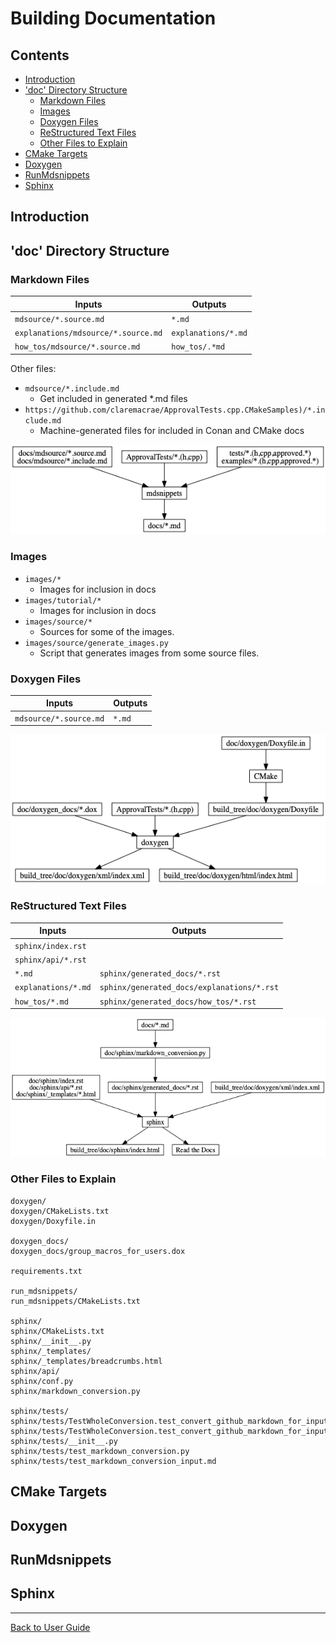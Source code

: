 <!--
GENERATED FILE - DO NOT EDIT
This file was generated by [MarkdownSnippets](https://github.com/SimonCropp/MarkdownSnippets).
Source File: /doc/mdsource/BuildingDocumentation.source.md
To change this file edit the source file and then execute ./run_markdown_templates.sh.
-->

<a id="top"></a>

# Building Documentation

<!-- toc -->
## Contents

  * [Introduction](#introduction)
  * ['doc' Directory Structure](#doc-directory-structure)
    * [Markdown Files](#markdown-files)
    * [Images](#images)
    * [Doxygen Files](#doxygen-files)
    * [ReStructured Text Files](#restructured-text-files)
    * [Other Files to Explain](#other-files-to-explain)
  * [CMake Targets](#cmake-targets)
  * [Doxygen](#doxygen)
  * [RunMdsnippets](#runmdsnippets)
  * [Sphinx](#sphinx)<!-- endtoc -->

## Introduction

## 'doc' Directory Structure

### Markdown Files

| Inputs                              | Outputs             |
| ----------------------------------- | ------------------- |
| `mdsource/*.source.md`              | `*.md`              |
| `explanations/mdsource/*.source.md` | `explanations/*.md` |
| `how_tos/mdsource/*.source.md`      | `how_tos/.*md`      |

Other files:

* `mdsource/*.include.md`
  * Get included in generated *.md files
* `https://github.com/claremacrae/ApprovalTests.cpp.CMakeSamples)/*.include.md`
  * Machine-generated files for included in Conan and CMake docs

![Markdown Files](/doc/images/mdsnippets_flow.png?raw=true)

### Images

* `images/*`
  * Images for inclusion in docs
* `images/tutorial/*`
  * Images for inclusion in docs
* `images/source/*`
  * Sources for some of the images.
* `images/source/generate_images.py`
  * Script that generates images from some source files.

### Doxygen Files

| Inputs                 | Outputs |
| ---------------------- | ------- |
| `mdsource/*.source.md` | `*.md`  |

![Doxygen Files](/doc/images/doxygen_flow.png?raw=true)


### ReStructured Text Files

| Inputs              | Outputs                                    |
| ------------------- | ------------------------------------------ |
| `sphinx/index.rst`  |                                            |
| `sphinx/api/*.rst`  |                                            |
| `*.md`              | `sphinx/generated_docs/*.rst`              |
| `explanations/*.md` | `sphinx/generated_docs/explanations/*.rst` |
| `how_tos/*.md`      | `sphinx/generated_docs/how_tos/*.rst`      |

![Sphinx Files](/doc/images/sphinx_flow.png?raw=true)

### Other Files to Explain

<!-- List created with tree -f -F -i doc | pbcopy -->


```text
doxygen/
doxygen/CMakeLists.txt
doxygen/Doxyfile.in

doxygen_docs/
doxygen_docs/group_macros_for_users.dox

requirements.txt

run_mdsnippets/
run_mdsnippets/CMakeLists.txt

sphinx/
sphinx/CMakeLists.txt
sphinx/__init__.py
sphinx/_templates/
sphinx/_templates/breadcrumbs.html
sphinx/api/
sphinx/conf.py
sphinx/markdown_conversion.py

sphinx/tests/
sphinx/tests/TestWholeConversion.test_convert_github_markdown_for_input_to_pandoc_in_root_docdir.approved.md
sphinx/tests/TestWholeConversion.test_convert_github_markdown_for_input_to_pandoc_in_root_docdir.approved.rst
sphinx/tests/__init__.py
sphinx/tests/test_markdown_conversion.py
sphinx/tests/test_markdown_conversion_input.md

```


## CMake Targets

## Doxygen

## RunMdsnippets

## Sphinx



---

[Back to User Guide](/doc/README.md#top)
